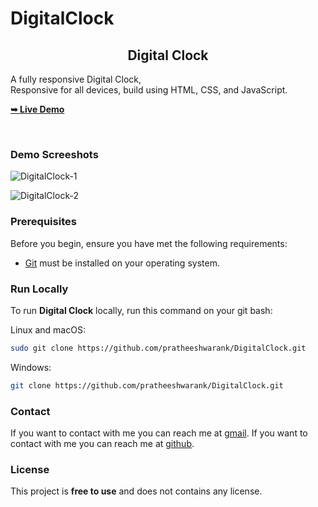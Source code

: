 # DigitalClock

<h2 align="center">Digital Clock</h2>

  A fully responsive Digital Clock, <br />Responsive for all devices, build using HTML, CSS, and JavaScript.

  <a href=""><strong>➥ Live Demo</strong></a>

</div>

<br />

### Demo Screeshots
![DigitalClock-1](https://github.com/Pratheeshwarank/DigitalClock/assets/135298926/5abc865c-35cc-4050-8528-404e059c8f21)

![DigitalClock-2](https://github.com/Pratheeshwarank/DigitalClock/assets/135298926/e8925b45-98c4-4c82-81fb-67e1aeab5124)


### Prerequisites

Before you begin, ensure you have met the following requirements:

* [Git](https://git-scm.com/downloads "Download Git") must be installed on your operating system.

### Run Locally

To run **Digital Clock** locally, run this command on your git bash:

Linux and macOS:

```bash
sudo git clone https://github.com/pratheeshwarank/DigitalClock.git
```

Windows:

```bash
git clone https://github.com/pratheeshwarank/DigitalClock.git
```

### Contact

If you want to contact with me you can reach me at [gmail](pratheeshwarank1050@gmail.com).
If you want to contact with me you can reach me at [github](https://github.com/Pratheeshwarank).

### License

This project is **free to use** and does not contains any license.
